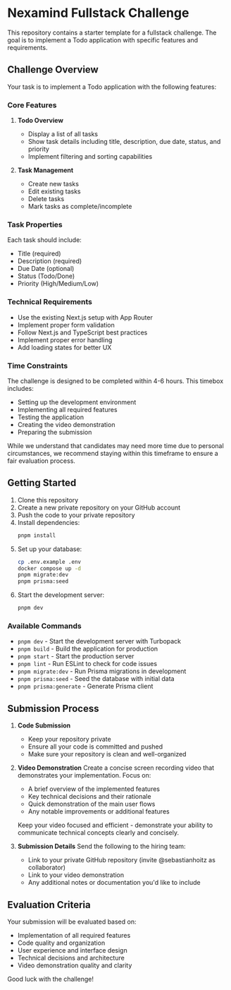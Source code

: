 # Nexamind Fullstack Challenge

This repository contains a starter template for a fullstack challenge. The goal is to implement a Todo application with specific features and requirements.

## Challenge Overview

Your task is to implement a Todo application with the following features:

### Core Features

1. **Todo Overview**

   - Display a list of all tasks
   - Show task details including title, description, due date, status, and priority
   - Implement filtering and sorting capabilities

2. **Task Management**
   - Create new tasks
   - Edit existing tasks
   - Delete tasks
   - Mark tasks as complete/incomplete

### Task Properties

Each task should include:

- Title (required)
- Description (required)
- Due Date (optional)
- Status (Todo/Done)
- Priority (High/Medium/Low)

### Technical Requirements

- Use the existing Next.js setup with App Router
- Implement proper form validation
- Follow Next.js and TypeScript best practices
- Implement proper error handling
- Add loading states for better UX

### Time Constraints

The challenge is designed to be completed within 4-6 hours. This timebox includes:

- Setting up the development environment
- Implementing all required features
- Testing the application
- Creating the video demonstration
- Preparing the submission

While we understand that candidates may need more time due to personal circumstances, we recommend staying within this timeframe to ensure a fair evaluation process.

## Getting Started

1. Clone this repository
2. Create a new private repository on your GitHub account
3. Push the code to your private repository
4. Install dependencies:
   ```bash
   pnpm install
   ```
5. Set up your database:
   ```bash
   cp .env.example .env
   docker compose up -d
   pnpm migrate:dev
   pnpm prisma:seed
   ```
6. Start the development server:
   ```bash
   pnpm dev
   ```

### Available Commands

- `pnpm dev` - Start the development server with Turbopack
- `pnpm build` - Build the application for production
- `pnpm start` - Start the production server
- `pnpm lint` - Run ESLint to check for code issues
- `pnpm migrate:dev` - Run Prisma migrations in development
- `pnpm prisma:seed` - Seed the database with initial data
- `pnpm prisma:generate` - Generate Prisma client

## Submission Process

1. **Code Submission**

   - Keep your repository private
   - Ensure all your code is committed and pushed
   - Make sure your repository is clean and well-organized

2. **Video Demonstration**
   Create a concise screen recording video that demonstrates your implementation. Focus on:

   - A brief overview of the implemented features
   - Key technical decisions and their rationale
   - Quick demonstration of the main user flows
   - Any notable improvements or additional features

   Keep your video focused and efficient - demonstrate your ability to communicate technical concepts clearly and concisely.

3. **Submission Details**
   Send the following to the hiring team:
   - Link to your private GitHub repository (invite @sebastianhoitz as collaborator)
   - Link to your video demonstration
   - Any additional notes or documentation you'd like to include

## Evaluation Criteria

Your submission will be evaluated based on:

- Implementation of all required features
- Code quality and organization
- User experience and interface design
- Technical decisions and architecture
- Video demonstration quality and clarity

Good luck with the challenge!
